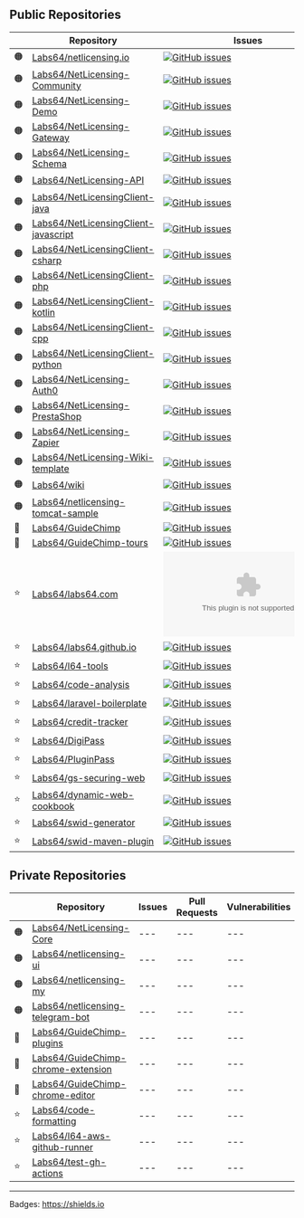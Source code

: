 ## Public Repositories

| | Repository | Issues | Pull Requests | Vulnerabilities | Last Build |
| --- | --- | --- | --- | --- | --- |
| 🟠 | [Labs64/netlicensing.io](https://github.com/Labs64/netlicensing.io)|[![GitHub issues](https://img.shields.io/github/issues-raw/Labs64/netlicensing.io)](https://github.com/Labs64/netlicensing.io/issues)|[![GitHub pull requests](https://img.shields.io/github/issues-pr-raw/Labs64/netlicensing.io)](https://github.com/Labs64/netlicensing.io/pulls)|![Snyk Vulnerabilities for GitHub Repo](https://img.shields.io/snyk/vulnerabilities/github/Labs64/netlicensing.io)|![GitHub last commit](https://img.shields.io/github/last-commit/Labs64/netlicensing.io)|
| 🟠 | [Labs64/NetLicensing-Community](https://github.com/Labs64/NetLicensing-Community)|[![GitHub issues](https://img.shields.io/github/issues-raw/Labs64/NetLicensing-Community)](https://github.com/Labs64/NetLicensing-Community/issues)|[![GitHub pull requests](https://img.shields.io/github/issues-pr-raw/Labs64/NetLicensing-Community)](https://github.com/Labs64/NetLicensing-Community/pulls)|![Snyk Vulnerabilities for GitHub Repo](https://img.shields.io/snyk/vulnerabilities/github/Labs64/NetLicensing-Community)|![GitHub last commit](https://img.shields.io/github/last-commit/Labs64/NetLicensing-Community)|
| 🟠 | [Labs64/NetLicensing-Demo](https://github.com/Labs64/NetLicensing-Demo)|[![GitHub issues](https://img.shields.io/github/issues-raw/Labs64/NetLicensing-Demo)](https://github.com/Labs64/NetLicensing-Demo/issues)|[![GitHub pull requests](https://img.shields.io/github/issues-pr-raw/Labs64/NetLicensing-Demo)](https://github.com/Labs64/NetLicensing-Demo/pulls)|![Snyk Vulnerabilities for GitHub Repo](https://img.shields.io/snyk/vulnerabilities/github/Labs64/NetLicensing-Demo)|![GitHub last commit](https://img.shields.io/github/last-commit/Labs64/NetLicensing-Demo)|
| 🟠 | [Labs64/NetLicensing-Gateway](https://github.com/Labs64/NetLicensing-Gateway)|[![GitHub issues](https://img.shields.io/github/issues-raw/Labs64/NetLicensing-Gateway)](https://github.com/Labs64/NetLicensing-Gateway/issues)|[![GitHub pull requests](https://img.shields.io/github/issues-pr-raw/Labs64/NetLicensing-Gateway)](https://github.com/Labs64/NetLicensing-Gateway/pulls)|![Snyk Vulnerabilities for GitHub Repo](https://img.shields.io/snyk/vulnerabilities/github/Labs64/NetLicensing-Gateway)|![GitHub last commit](https://img.shields.io/github/last-commit/Labs64/NetLicensing-Gateway)|
| 🟠 | [Labs64/NetLicensing-Schema](https://github.com/Labs64/NetLicensing-Schema)|[![GitHub issues](https://img.shields.io/github/issues-raw/Labs64/NetLicensing-Schema)](https://github.com/Labs64/NetLicensing-Schema/issues)|[![GitHub pull requests](https://img.shields.io/github/issues-pr-raw/Labs64/NetLicensing-Schema)](https://github.com/Labs64/NetLicensing-Schema/pulls)|![Snyk Vulnerabilities for GitHub Repo](https://img.shields.io/snyk/vulnerabilities/github/Labs64/NetLicensing-Schema)|![GitHub last commit](https://img.shields.io/github/last-commit/Labs64/NetLicensing-Schema)|
| 🟠 | [Labs64/NetLicensing-API](https://github.com/Labs64/NetLicensing-API)|[![GitHub issues](https://img.shields.io/github/issues-raw/Labs64/NetLicensing-API)](https://github.com/Labs64/NetLicensing-API/issues)|[![GitHub pull requests](https://img.shields.io/github/issues-pr-raw/Labs64/NetLicensing-API)](https://github.com/Labs64/NetLicensing-API/pulls)|![Snyk Vulnerabilities for GitHub Repo](https://img.shields.io/snyk/vulnerabilities/github/Labs64/NetLicensing-API)|![GitHub last commit](https://img.shields.io/github/last-commit/Labs64/NetLicensing-API)|
| 🟠 | [Labs64/NetLicensingClient-java](https://github.com/Labs64/NetLicensingClient-java)|[![GitHub issues](https://img.shields.io/github/issues-raw/Labs64/NetLicensingClient-java)](https://github.com/Labs64/NetLicensingClient-java/issues)|[![GitHub pull requests](https://img.shields.io/github/issues-pr-raw/Labs64/NetLicensingClient-java)](https://github.com/Labs64/NetLicensingClient-java/pulls)|![Snyk Vulnerabilities for GitHub Repo](https://img.shields.io/snyk/vulnerabilities/github/Labs64/NetLicensingClient-java)|![GitHub last commit](https://img.shields.io/github/last-commit/Labs64/NetLicensingClient-java)|
| 🟠 | [Labs64/NetLicensingClient-javascript](https://github.com/Labs64/NetLicensingClient-javascript)|[![GitHub issues](https://img.shields.io/github/issues-raw/Labs64/NetLicensingClient-javascript)](https://github.com/Labs64/NetLicensingClient-javascript/issues)|[![GitHub pull requests](https://img.shields.io/github/issues-pr-raw/Labs64/NetLicensingClient-javascript)](https://github.com/Labs64/NetLicensingClient-javascript/pulls)|![Snyk Vulnerabilities for GitHub Repo](https://img.shields.io/snyk/vulnerabilities/github/Labs64/NetLicensingClient-javascript)|![GitHub last commit](https://img.shields.io/github/last-commit/Labs64/NetLicensingClient-javascript)|
| 🟠 | [Labs64/NetLicensingClient-csharp](https://github.com/Labs64/NetLicensingClient-csharp)|[![GitHub issues](https://img.shields.io/github/issues-raw/Labs64/NetLicensingClient-csharp)](https://github.com/Labs64/NetLicensingClient-csharp/issues)|[![GitHub pull requests](https://img.shields.io/github/issues-pr-raw/Labs64/NetLicensingClient-csharp)](https://github.com/Labs64/NetLicensingClient-csharp/pulls)|![Snyk Vulnerabilities for GitHub Repo](https://img.shields.io/snyk/vulnerabilities/github/Labs64/NetLicensingClient-csharp)|![GitHub last commit](https://img.shields.io/github/last-commit/Labs64/NetLicensingClient-csharp)|
| 🟠 | [Labs64/NetLicensingClient-php](https://github.com/Labs64/NetLicensingClient-php)|[![GitHub issues](https://img.shields.io/github/issues-raw/Labs64/NetLicensingClient-php)](https://github.com/Labs64/NetLicensingClient-php/issues)|[![GitHub pull requests](https://img.shields.io/github/issues-pr-raw/Labs64/NetLicensingClient-php)](https://github.com/Labs64/NetLicensingClient-php/pulls)|![Snyk Vulnerabilities for GitHub Repo](https://img.shields.io/snyk/vulnerabilities/github/Labs64/NetLicensingClient-php)|![GitHub last commit](https://img.shields.io/github/last-commit/Labs64/NetLicensingClient-php)|
| 🟠 | [Labs64/NetLicensingClient-kotlin](https://github.com/Labs64/NetLicensingClient-kotlin)|[![GitHub issues](https://img.shields.io/github/issues-raw/Labs64/NetLicensingClient-kotlin)](https://github.com/Labs64/NetLicensingClient-kotlin/issues)|[![GitHub pull requests](https://img.shields.io/github/issues-pr-raw/Labs64/NetLicensingClient-kotlin)](https://github.com/Labs64/NetLicensingClient-kotlin/pulls)|![Snyk Vulnerabilities for GitHub Repo](https://img.shields.io/snyk/vulnerabilities/github/Labs64/NetLicensingClient-kotlin)|![GitHub last commit](https://img.shields.io/github/last-commit/Labs64/NetLicensingClient-kotlin)|
| 🟠 | [Labs64/NetLicensingClient-cpp](https://github.com/Labs64/NetLicensingClient-cpp)|[![GitHub issues](https://img.shields.io/github/issues-raw/Labs64/NetLicensingClient-cpp)](https://github.com/Labs64/NetLicensingClient-cpp/issues)|[![GitHub pull requests](https://img.shields.io/github/issues-pr-raw/Labs64/NetLicensingClient-cpp)](https://github.com/Labs64/NetLicensingClient-cpp/pulls)|![Snyk Vulnerabilities for GitHub Repo](https://img.shields.io/snyk/vulnerabilities/github/Labs64/NetLicensingClient-cpp)|![GitHub last commit](https://img.shields.io/github/last-commit/Labs64/NetLicensingClient-cpp)|
| 🟠 | [Labs64/NetLicensingClient-python](https://github.com/Labs64/NetLicensingClient-python)|[![GitHub issues](https://img.shields.io/github/issues-raw/Labs64/NetLicensingClient-python)](https://github.com/Labs64/NetLicensingClient-python/issues)|[![GitHub pull requests](https://img.shields.io/github/issues-pr-raw/Labs64/NetLicensingClient-python)](https://github.com/Labs64/NetLicensingClient-python/pulls)|![Snyk Vulnerabilities for GitHub Repo](https://img.shields.io/snyk/vulnerabilities/github/Labs64/NetLicensingClient-python)|![GitHub last commit](https://img.shields.io/github/last-commit/Labs64/NetLicensingClient-python)|
| 🟠 | [Labs64/NetLicensing-Auth0](https://github.com/Labs64/NetLicensing-Auth0)|[![GitHub issues](https://img.shields.io/github/issues-raw/Labs64/NetLicensing-Auth0)](https://github.com/Labs64/NetLicensing-Auth0/issues)|[![GitHub pull requests](https://img.shields.io/github/issues-pr-raw/Labs64/NetLicensing-Auth0)](https://github.com/Labs64/NetLicensing-Auth0/pulls)|![Snyk Vulnerabilities for GitHub Repo](https://img.shields.io/snyk/vulnerabilities/github/Labs64/NetLicensing-Auth0)|![GitHub last commit](https://img.shields.io/github/last-commit/Labs64/NetLicensing-Auth0)|
| 🟠 | [Labs64/NetLicensing-PrestaShop](https://github.com/Labs64/NetLicensing-PrestaShop)|[![GitHub issues](https://img.shields.io/github/issues-raw/Labs64/NetLicensing-PrestaShop)](https://github.com/Labs64/NetLicensing-PrestaShop/issues)|[![GitHub pull requests](https://img.shields.io/github/issues-pr-raw/Labs64/NetLicensing-PrestaShop)](https://github.com/Labs64/NetLicensing-PrestaShop/pulls)|![Snyk Vulnerabilities for GitHub Repo](https://img.shields.io/snyk/vulnerabilities/github/Labs64/NetLicensing-PrestaShop)|![GitHub last commit](https://img.shields.io/github/last-commit/Labs64/NetLicensing-PrestaShop)|
| 🟠 | [Labs64/NetLicensing-Zapier](https://github.com/Labs64/NetLicensing-Zapier)|[![GitHub issues](https://img.shields.io/github/issues-raw/Labs64/NetLicensing-Zapier)](https://github.com/Labs64/NetLicensing-Zapier/issues)|[![GitHub pull requests](https://img.shields.io/github/issues-pr-raw/Labs64/NetLicensing-Zapier)](https://github.com/Labs64/NetLicensing-Zapier/pulls)|![Snyk Vulnerabilities for GitHub Repo](https://img.shields.io/snyk/vulnerabilities/github/Labs64/NetLicensing-Zapier)|![GitHub last commit](https://img.shields.io/github/last-commit/Labs64/NetLicensing-Zapier)|
| 🟠 | [Labs64/NetLicensing-Wiki-template](https://github.com/Labs64/NetLicensing-Wiki-template)|[![GitHub issues](https://img.shields.io/github/issues-raw/Labs64/NetLicensing-Wiki-template)](https://github.com/Labs64/NetLicensing-Wiki-template/issues)|[![GitHub pull requests](https://img.shields.io/github/issues-pr-raw/Labs64/NetLicensing-Wiki-template)](https://github.com/Labs64/NetLicensing-Wiki-template/pulls)|![Snyk Vulnerabilities for GitHub Repo](https://img.shields.io/snyk/vulnerabilities/github/Labs64/NetLicensing-Wiki-template)|![GitHub last commit](https://img.shields.io/github/last-commit/Labs64/NetLicensing-Wiki-template)|
| 🟠 | [Labs64/wiki](https://github.com/Labs64/wiki)|[![GitHub issues](https://img.shields.io/github/issues-raw/Labs64/wiki)](https://github.com/Labs64/wiki/issues)|[![GitHub pull requests](https://img.shields.io/github/issues-pr-raw/Labs64/wiki)](https://github.com/Labs64/wiki/pulls)|![Snyk Vulnerabilities for GitHub Repo](https://img.shields.io/snyk/vulnerabilities/github/Labs64/wiki)|![GitHub last commit](https://img.shields.io/github/last-commit/Labs64/wiki)|
| 🟠 | [Labs64/netlicensing-tomcat-sample](https://github.com/Labs64/netlicensing-tomcat-sample)|[![GitHub issues](https://img.shields.io/github/issues-raw/Labs64/netlicensing-tomcat-sample)](https://github.com/Labs64/netlicensing-tomcat-sample/issues)|[![GitHub pull requests](https://img.shields.io/github/issues-pr-raw/Labs64/netlicensing-tomcat-sample)](https://github.com/Labs64/netlicensing-tomcat-sample/pulls)|![Snyk Vulnerabilities for GitHub Repo](https://img.shields.io/snyk/vulnerabilities/github/Labs64/netlicensing-tomcat-sample)|![GitHub last commit](https://img.shields.io/github/last-commit/Labs64/netlicensing-tomcat-sample)|
| 🐒 | [Labs64/GuideChimp](https://github.com/Labs64/GuideChimp)|[![GitHub issues](https://img.shields.io/github/issues-raw/Labs64/GuideChimp)](https://github.com/Labs64/GuideChimp/issues)|[![GitHub pull requests](https://img.shields.io/github/issues-pr-raw/Labs64/GuideChimp)](https://github.com/Labs64/GuideChimp/pulls)|![Snyk Vulnerabilities for GitHub Repo](https://img.shields.io/snyk/vulnerabilities/github/Labs64/GuideChimp)|![GitHub last commit](https://img.shields.io/github/last-commit/Labs64/GuideChimp)|
| 🐒 | [Labs64/GuideChimp-tours](https://github.com/Labs64/GuideChimp-tours)|[![GitHub issues](https://img.shields.io/github/issues-raw/Labs64/GuideChimp-tours)](https://github.com/Labs64/GuideChimp-tours/issues)|[![GitHub pull requests](https://img.shields.io/github/issues-pr-raw/Labs64/GuideChimp-tours)](https://github.com/Labs64/GuideChimp-tours/pulls)|![Snyk Vulnerabilities for GitHub Repo](https://img.shields.io/snyk/vulnerabilities/github/Labs64/GuideChimp-tours)|![GitHub last commit](https://img.shields.io/github/last-commit/Labs64/GuideChimp-tours)|
| ⭐ | [Labs64/labs64.com](https://github.com/Labs64/labs64.com)|[![GitHub issues](https://img.shields.io/github/issues-raw/Labs64/labs64.com)](https://github.com/Labs64/labs64.com/issues)|[![GitHub pull requests](https://img.shields.io/github/issues-pr-raw/Labs64/labs64.com)](https://github.com/Labs64/labs64.com/pulls)|![Snyk Vulnerabilities for GitHub Repo](https://img.shields.io/snyk/vulnerabilities/github/Labs64/labs64.com)|![GitHub last commit](https://img.shields.io/github/last-commit/Labs64/labs64.com)|
| ⭐ | [Labs64/labs64.github.io](https://github.com/Labs64/labs64.github.io)|[![GitHub issues](https://img.shields.io/github/issues-raw/Labs64/labs64.github.io)](https://github.com/Labs64/labs64.github.io/issues)|[![GitHub pull requests](https://img.shields.io/github/issues-pr-raw/Labs64/labs64.github.io)](https://github.com/Labs64/labs64.github.io/pulls)|![Snyk Vulnerabilities for GitHub Repo](https://img.shields.io/snyk/vulnerabilities/github/Labs64/labs64.github.io)|![GitHub last commit](https://img.shields.io/github/last-commit/Labs64/labs64.github.io)|
| ⭐ | [Labs64/l64-tools](https://github.com/Labs64/l64-tools)|[![GitHub issues](https://img.shields.io/github/issues-raw/Labs64/l64-tools)](https://github.com/Labs64/l64-tools/issues)|[![GitHub pull requests](https://img.shields.io/github/issues-pr-raw/Labs64/l64-tools)](https://github.com/Labs64/l64-tools/pulls)|![Snyk Vulnerabilities for GitHub Repo](https://img.shields.io/snyk/vulnerabilities/github/Labs64/l64-tools)|![GitHub last commit](https://img.shields.io/github/last-commit/Labs64/l64-tools)|
| ⭐ | [Labs64/code-analysis](https://github.com/Labs64/code-analysis)|[![GitHub issues](https://img.shields.io/github/issues-raw/Labs64/code-analysis)](https://github.com/Labs64/code-analysis/issues)|[![GitHub pull requests](https://img.shields.io/github/issues-pr-raw/Labs64/code-analysis)](https://github.com/Labs64/code-analysis/pulls)|![Snyk Vulnerabilities for GitHub Repo](https://img.shields.io/snyk/vulnerabilities/github/Labs64/code-analysis)|![GitHub last commit](https://img.shields.io/github/last-commit/Labs64/code-analysis)|
| ⭐ | [Labs64/laravel-boilerplate](https://github.com/Labs64/laravel-boilerplate)|[![GitHub issues](https://img.shields.io/github/issues-raw/Labs64/laravel-boilerplate)](https://github.com/Labs64/laravel-boilerplate/issues)|[![GitHub pull requests](https://img.shields.io/github/issues-pr-raw/Labs64/laravel-boilerplate)](https://github.com/Labs64/laravel-boilerplate/pulls)|![Snyk Vulnerabilities for GitHub Repo](https://img.shields.io/snyk/vulnerabilities/github/Labs64/laravel-boilerplate)|![GitHub last commit](https://img.shields.io/github/last-commit/Labs64/laravel-boilerplate)|
| ⭐ | [Labs64/credit-tracker](https://github.com/Labs64/credit-tracker)|[![GitHub issues](https://img.shields.io/github/issues-raw/Labs64/credit-tracker)](https://github.com/Labs64/credit-tracker/issues)|[![GitHub pull requests](https://img.shields.io/github/issues-pr-raw/Labs64/credit-tracker)](https://github.com/Labs64/credit-tracker/pulls)|![Snyk Vulnerabilities for GitHub Repo](https://img.shields.io/snyk/vulnerabilities/github/Labs64/credit-tracker)|![GitHub last commit](https://img.shields.io/github/last-commit/Labs64/credit-tracker)|
| ⭐ | [Labs64/DigiPass](https://github.com/Labs64/DigiPass)|[![GitHub issues](https://img.shields.io/github/issues-raw/Labs64/DigiPass)](https://github.com/Labs64/DigiPass/issues)|[![GitHub pull requests](https://img.shields.io/github/issues-pr-raw/Labs64/DigiPass)](https://github.com/Labs64/DigiPass/pulls)|![Snyk Vulnerabilities for GitHub Repo](https://img.shields.io/snyk/vulnerabilities/github/Labs64/DigiPass)|![GitHub last commit](https://img.shields.io/github/last-commit/Labs64/DigiPass)|
| ⭐ | [Labs64/PluginPass](https://github.com/Labs64/PluginPass)|[![GitHub issues](https://img.shields.io/github/issues-raw/Labs64/PluginPass)](https://github.com/Labs64/PluginPass/issues)|[![GitHub pull requests](https://img.shields.io/github/issues-pr-raw/Labs64/PluginPass)](https://github.com/Labs64/PluginPass/pulls)|![Snyk Vulnerabilities for GitHub Repo](https://img.shields.io/snyk/vulnerabilities/github/Labs64/PluginPass)|![GitHub last commit](https://img.shields.io/github/last-commit/Labs64/PluginPass)|
| ⭐ | [Labs64/gs-securing-web](https://github.com/Labs64/gs-securing-web)|[![GitHub issues](https://img.shields.io/github/issues-raw/Labs64/gs-securing-web)](https://github.com/Labs64/gs-securing-web/issues)|[![GitHub pull requests](https://img.shields.io/github/issues-pr-raw/Labs64/gs-securing-web)](https://github.com/Labs64/gs-securing-web/pulls)|![Snyk Vulnerabilities for GitHub Repo](https://img.shields.io/snyk/vulnerabilities/github/Labs64/gs-securing-web)|![GitHub last commit](https://img.shields.io/github/last-commit/Labs64/gs-securing-web)|
| ⭐ | [Labs64/dynamic-web-cookbook](https://github.com/Labs64/dynamic-web-cookbook)|[![GitHub issues](https://img.shields.io/github/issues-raw/Labs64/dynamic-web-cookbook)](https://github.com/Labs64/dynamic-web-cookbook/issues)|[![GitHub pull requests](https://img.shields.io/github/issues-pr-raw/Labs64/dynamic-web-cookbook)](https://github.com/Labs64/dynamic-web-cookbook/pulls)|![Snyk Vulnerabilities for GitHub Repo](https://img.shields.io/snyk/vulnerabilities/github/Labs64/dynamic-web-cookbook)|![GitHub last commit](https://img.shields.io/github/last-commit/Labs64/dynamic-web-cookbook)|
| ⭐ | [Labs64/swid-generator](https://github.com/Labs64/swid-generator)|[![GitHub issues](https://img.shields.io/github/issues-raw/Labs64/swid-generator)](https://github.com/Labs64/swid-generator/issues)|[![GitHub pull requests](https://img.shields.io/github/issues-pr-raw/Labs64/swid-generator)](https://github.com/Labs64/swid-generator/pulls)|![Snyk Vulnerabilities for GitHub Repo](https://img.shields.io/snyk/vulnerabilities/github/Labs64/swid-generator)|![GitHub last commit](https://img.shields.io/github/last-commit/Labs64/swid-generator)|
| ⭐ | [Labs64/swid-maven-plugin](https://github.com/Labs64/swid-maven-plugin)|[![GitHub issues](https://img.shields.io/github/issues-raw/Labs64/swid-maven-plugin)](https://github.com/Labs64/swid-maven-plugin/issues)|[![GitHub pull requests](https://img.shields.io/github/issues-pr-raw/Labs64/swid-maven-plugin)](https://github.com/Labs64/swid-maven-plugin/pulls)|![Snyk Vulnerabilities for GitHub Repo](https://img.shields.io/snyk/vulnerabilities/github/Labs64/swid-maven-plugin)|![GitHub last commit](https://img.shields.io/github/last-commit/Labs64/swid-maven-plugin)|

## Private Repositories

| | Repository | Issues | Pull Requests | Vulnerabilities | Last Build |
| --- | --- | --- | --- | --- | --- |
| 🟠 | [Labs64/NetLicensing-Core](https://github.com/Labs64/NetLicensing-Core)| --- | --- | --- | --- |
| 🟠 | [Labs64/netlicensing-ui](https://github.com/Labs64/netlicensing-ui)| --- | --- | --- | --- |
| 🟠 | [Labs64/netlicensing-my](https://github.com/Labs64/netlicensing-my)| --- | --- | --- | --- |
| 🟠 | [Labs64/netlicensing-telegram-bot](https://github.com/Labs64/netlicensing-telegram-bot)| --- | --- | --- | --- |
| 🐒 | [Labs64/GuideChimp-plugins](https://github.com/Labs64/GuideChimp-plugins)| --- | --- | --- | --- |
| 🐒 | [Labs64/GuideChimp-chrome-extension](https://github.com/Labs64/GuideChimp-chrome-extension)| --- | --- | --- | --- |
| 🐒 | [Labs64/GuideChimp-chrome-editor](https://github.com/Labs64/GuideChimp-chrome-editor)| --- | --- | --- | --- |
| ⭐ | [Labs64/code-formatting](https://github.com/Labs64/code-formatting)| --- | --- | --- | --- |
| ⭐ | [Labs64/l64-aws-github-runner](https://github.com/Labs64/l64-aws-github-runner)| --- | --- | --- | --- |
| ⭐ | [Labs64/test-gh-actions](https://github.com/Labs64/test-gh-actions)| --- | --- | --- | --- |


---

Badges: https://shields.io
